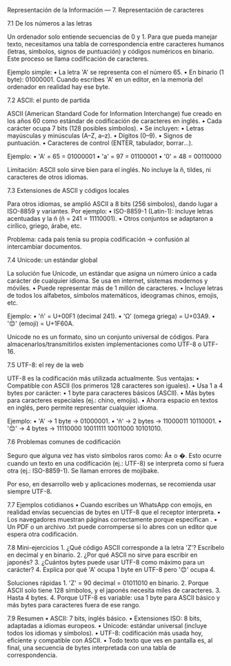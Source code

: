 Representación de la Información — 7. Representación de caracteres



7.1 De los números a las letras

Un ordenador solo entiende secuencias de 0 y 1. Para que pueda manejar texto, necesitamos una tabla de correspondencia entre caracteres humanos (letras, símbolos, signos de puntuación) y códigos numéricos en binario.
Este proceso se llama codificación de caracteres.

Ejemplo simple:
	•	La letra 'A' se representa con el número 65.
	•	En binario (1 byte): 01000001.
Cuando escribes 'A' en un editor, en la memoria del ordenador en realidad hay ese byte.



7.2 ASCII: el punto de partida

ASCII (American Standard Code for Information Interchange) fue creado en los años 60 como estándar de codificación de caracteres en inglés.
	•	Cada carácter ocupa 7 bits (128 posibles símbolos).
	•	Se incluyen:
	•	Letras mayúsculas y minúsculas (A–Z, a–z).
	•	Dígitos (0–9).
	•	Signos de puntuación.
	•	Caracteres de control (ENTER, tabulador, borrar…).

Ejemplo:
	•	'A' = 65 = 01000001
	•	'a' = 97 = 01100001
	•	'0' = 48 = 00110000

Limitación: ASCII solo sirve bien para el inglés. No incluye la ñ, tildes, ni caracteres de otros idiomas.



7.3 Extensiones de ASCII y códigos locales

Para otros idiomas, se amplió ASCII a 8 bits (256 símbolos), dando lugar a ISO-8859 y variantes.
Por ejemplo:
	•	ISO-8859-1 (Latin-1): incluye letras acentuadas y la ñ (ñ = 241 = 11110001).
	•	Otros conjuntos se adaptaron a cirílico, griego, árabe, etc.

Problema: cada país tenía su propia codificación → confusión al intercambiar documentos.



7.4 Unicode: un estándar global

La solución fue Unicode, un estándar que asigna un número único a cada carácter de cualquier idioma.
Se usa en internet, sistemas modernos y móviles.
	•	Puede representar más de 1 millón de caracteres.
	•	Incluye letras de todos los alfabetos, símbolos matemáticos, ideogramas chinos, emojis, etc.

Ejemplo:
	•	'ñ' = U+00F1 (decimal 241).
	•	'Ω' (omega griega) = U+03A9.
	•	'😊' (emoji) = U+1F60A.

Unicode no es un formato, sino un conjunto universal de códigos. Para almacenarlos/transmitirlos existen implementaciones como UTF-8 o UTF-16.



7.5 UTF-8: el rey de la web

UTF-8 es la codificación más utilizada actualmente. Sus ventajas:
	•	Compatible con ASCII (los primeros 128 caracteres son iguales).
	•	Usa 1 a 4 bytes por carácter:
	•	1 byte para caracteres básicos (ASCII).
	•	Más bytes para caracteres especiales (ej.: chino, emojis).
	•	Ahorra espacio en textos en inglés, pero permite representar cualquier idioma.

Ejemplo:
	•	'A' → 1 byte → 01000001.
	•	'ñ' → 2 bytes → 11000011 10110001.
	•	'😊' → 4 bytes → 11110000 10011111 10011000 10101010.



7.6 Problemas comunes de codificación

Seguro que alguna vez has visto símbolos raros como: Ã± o �.
Esto ocurre cuando un texto en una codificación (ej.: UTF-8) se interpreta como si fuera otra (ej.: ISO-8859-1). Se llaman errores de mojibake.

Por eso, en desarrollo web y aplicaciones modernas, se recomienda usar siempre UTF-8.



7.7 Ejemplos cotidianos
	•	Cuando escribes un WhatsApp con emojis, en realidad envías secuencias de bytes en UTF-8 que el receptor interpreta.
	•	Los navegadores muestran páginas correctamente porque especifican <meta charset="UTF-8">.
	•	Un PDF o un archivo .txt puede corromperse si lo abres con un editor que espera otra codificación.



7.8 Mini-ejercicios
	1.	¿Qué código ASCII corresponde a la letra 'Z'? Escríbelo en decimal y en binario.
	2.	¿Por qué ASCII no sirve para escribir en japonés?
	3.	¿Cuántos bytes puede usar UTF-8 como máximo para un carácter?
	4.	Explica por qué 'A' ocupa 1 byte en UTF-8 pero '😊' ocupa 4.



Soluciones rápidas
	1.	'Z' = 90 decimal = 01011010 en binario.
	2.	Porque ASCII solo tiene 128 símbolos, y el japonés necesita miles de caracteres.
	3.	Hasta 4 bytes.
	4.	Porque UTF-8 es variable: usa 1 byte para ASCII básico y más bytes para caracteres fuera de ese rango.



7.9 Resumen
	•	ASCII: 7 bits, inglés básico.
	•	Extensiones ISO: 8 bits, adaptadas a idiomas europeos.
	•	Unicode: estándar universal (incluye todos los idiomas y símbolos).
	•	UTF-8: codificación más usada hoy, eficiente y compatible con ASCII.
	•	Todo texto que ves en pantalla es, al final, una secuencia de bytes interpretada con una tabla de correspondencia.


